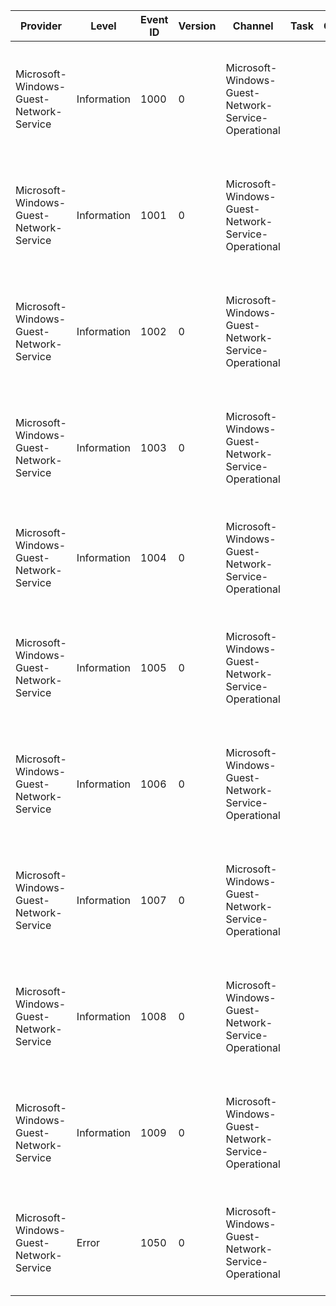 Provider                                 |  Level        |  Event ID  |  Version  |  Channel                                              |  Task  |  Opcode  |  Keyword  |  Message
-----------------------------------------|---------------|------------|-----------|-------------------------------------------------------|--------|----------|-----------|-----------------------------------------------------------------------------------------------------------------------
Microsoft-Windows-Guest-Network-Service  |  Information  |  1000      |  0        |  Microsoft-Windows-Guest-Network-Service-Operational  |        |          |           |  Received a modify endpoint interface request. Id: '{EndpointId}'; Type: '{RequestType}'; Settings: '{Settings}'
Microsoft-Windows-Guest-Network-Service  |  Information  |  1001      |  0        |  Microsoft-Windows-Guest-Network-Service-Operational  |        |          |           |  Received a modify endpoint IP address request. Id: '{EndpointId}'; Type: '{RequestType}'; Settings: '{Settings}'
Microsoft-Windows-Guest-Network-Service  |  Information  |  1002      |  0        |  Microsoft-Windows-Guest-Network-Service-Operational  |        |          |           |  Received a modify endpoint route request. Id: '{EndpointId}'; Type: '{RequestType}'; Settings: '{Settings}'
Microsoft-Windows-Guest-Network-Service  |  Information  |  1003      |  0        |  Microsoft-Windows-Guest-Network-Service-Operational  |        |          |           |  Received a modify endpoint encryption request. Id: '{EndpointId}'; Type: '{RequestType}'; Settings: '{Settings}'
Microsoft-Windows-Guest-Network-Service  |  Information  |  1004      |  0        |  Microsoft-Windows-Guest-Network-Service-Operational  |        |          |           |  Received a modify endpoint DNS request. Id: '{EndpointId}'; Type: '{RequestType}'; Settings: '{Settings}'
Microsoft-Windows-Guest-Network-Service  |  Information  |  1005      |  0        |  Microsoft-Windows-Guest-Network-Service-Operational  |        |          |           |  Received a modify endpoint DNSCache request. Id: '{EndpointId}'; Type: '{RequestType}'; Settings: '{Settings}'
Microsoft-Windows-Guest-Network-Service  |  Information  |  1006      |  0        |  Microsoft-Windows-Guest-Network-Service-Operational  |        |          |           |  Received a modify endpoint proxy request. Id: '{EndpointId}'; Type: '{RequestType}'; Settings: '{Settings}'
Microsoft-Windows-Guest-Network-Service  |  Information  |  1007      |  0        |  Microsoft-Windows-Guest-Network-Service-Operational  |        |          |           |  Received a modify endpoint PhysicalAddress request. Id: '{EndpointId}'; Type: '{RequestType}'; Settings: '{Settings}'
Microsoft-Windows-Guest-Network-Service  |  Information  |  1008      |  0        |  Microsoft-Windows-Guest-Network-Service-Operational  |        |          |           |  Received a modify endpoint neighbor request. Id: '{EndpointId}'; Type: '{RequestType}'; Settings: '{Settings}'
Microsoft-Windows-Guest-Network-Service  |  Information  |  1009      |  0        |  Microsoft-Windows-Guest-Network-Service-Operational  |        |          |           |  Received a modify endpoint XLAT request. Id: '{EndpointId}'; Type: '{RequestType}'; Settings: '{Settings}'
Microsoft-Windows-Guest-Network-Service  |  Error        |  1050      |  0        |  Microsoft-Windows-Guest-Network-Service-Operational  |        |          |           |  A request failed with error '{ErrorCode}'. Method: '{Method}'; Path: '{Path}'; Settings: '{Settings}'